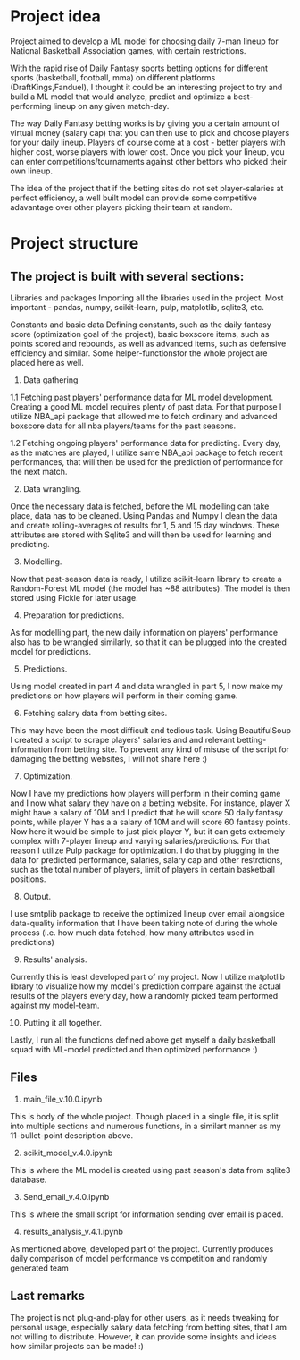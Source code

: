 # Project idea
Project aimed to develop a ML model for choosing daily 7-man lineup for National Basketball Association games, with certain restrictions. 

With the rapid rise of Daily Fantasy sports betting options for different sports (basketball, football, mma) on different platforms (DraftKings,Fanduel), I thought it could be an interesting project to try and build a ML model that would analyze, predict and optimize a best-performing lineup on any given match-day.

The way Daily Fantasy betting works is by giving you a certain amount of virtual money (salary cap) that you can then use to pick and choose players for your daily lineup. Players of course come at a cost - better players with higher cost, worse players with lower cost.
Once you pick your lineup, you can enter competitions/tournaments against other bettors who picked their own lineup.

The idea of the project that if the betting sites do not set player-salaries at perfect efficiency, a well built model can provide some competitive adavantage over other players picking their team at random. 

# Project structure

## The project is built with several sections:

Libraries and packages
Importing all the libraries used in the project. Most important - pandas, numpy, scikit-learn, pulp, matplotlib, sqlite3, etc. 

Constants and basic data
Defining constants, such as the daily fantasy score (optimization goal of the project), basic boxscore items, such as points scored and rebounds, as well as advanced items, such as defensive efficiency and similar. Some helper-functionsfor the whole project are placed here as well.

1. Data gathering

1.1 Fetching past players' performance data for ML model development.
Creating a good ML model requires plenty of past data. For that purpose I utilize NBA_api package that allowed me to fetch ordinary and advanced boxscore data for all nba players/teams for the past seasons.

1.2 Fetching ongoing players' performance data for predicting.
Every day, as the matches are played, I utilize same NBA_api package to fetch recent performances, that will then be used for the prediction of performance for the next match.

2. Data wrangling.

Once the necessary data is fetched, before the ML modelling can take place, data has to be cleaned. Using Pandas and Numpy I clean the data and create rolling-averages of results for 1, 5 and 15 day windows. These attributes are stored with Sqlite3 and will then be used for learning and predicting.

3. Modelling.

Now that past-season data is ready, I utilize scikit-learn library to create a Random-Forest ML model (the model has ~88 attributes). The model is then stored using Pickle for later usage. 

4. Preparation for predictions.

As for modelling part, the new daily information on players' performance also has to be wrangled similarly, so that it can be plugged into the created model for predictions. 

5. Predictions.

Using model created in part 4 and data wrangled in part 5, I now make my predictions on how players will perform in their coming game.

6. Fetching salary data from betting sites.

This may have been the most difficult and tedious task. Using BeautifulSoup I created a script to scrape players' salaries and and relevant betting-information from betting site. To prevent any kind of misuse of the script for damaging the betting websites, I will not share here :)

7. Optimization.

Now I have my predictions how players will perform in their coming game and I now what salary they have on a betting website. For instance, player X might have a salary of 10M and I predict that he will score 50 daily fantasy points, while player Y has a a salary of 10M and will score 60 fantasy points. Now here it would be simple to just pick player Y, but it can gets extremely complex with 7-player lineup and varying salaries/predictions.
For that reason I utilize Pulp package for optimization. I do that by plugging in the data for predicted performance, salaries, salary cap and other restrctions, such as the total number of players, limit of players in certain basketball positions. 

8. Output.

I use smtplib package to receive the optimized lineup over email alongside data-quality information that I have been taking note of during the whole process (i.e. how much data fetched, how many attributes used in predictions)

9. Results' analysis.

Currently this is least developed part of my project. Now I utilize matplotlib library to visualize how my model's prediction compare against the actual results of the players every day, how a randomly picked team performed against my model-team.
 
10. Putting it all together.

Lastly, I run all the functions defined above get myself a daily basketball squad with ML-model predicted and then optimized performance :) 

## Files

1. main_file_v.10.0.ipynb

This is body of the whole project. Though placed in a single file, it is split into multiple sections and numerous functions, in a similart manner as my 11-bullet-point description above.

2. scikit_model_v.4.0.ipynb

This is where the ML model is created using past season's data from sqlite3 database. 

3. Send_email_v.4.0.ipynb

This is where the small script for information sending over email is placed.

4. results_analysis_v.4.1.ipynb

As mentioned above, developed part of the project. Currently produces daily comparison of model performance vs competition and randomly generated team

## Last remarks
The project is not plug-and-play for other users, as it needs tweaking for personal usage, especially salary data fetching from betting sites, that I am not willing to distribute. However, it can provide some insights and ideas how similar projects can be made! :) 



